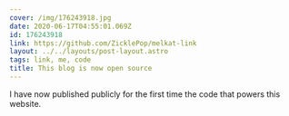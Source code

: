 ```yaml
---
cover: /img/176243918.jpg
date: 2020-06-17T04:55:01.069Z
id: 176243918
link: https://github.com/ZicklePop/melkat-link
layout: ../../layouts/post-layout.astro
tags: link, me, code
title: This blog is now open source
---
```


I have now published publicly for the first time the code that powers this website.
